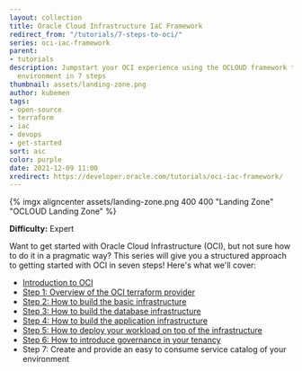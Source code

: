 ```yaml
---
layout: collection
title: Oracle Cloud Infrastructure IaC Framework
redirect_from: "/tutorials/7-steps-to-oci/"
series: oci-iac-framework
parent:
- tutorials
description: Jumpstart your OCI experience using the OCLOUD framework to build your
  environment in 7 steps
thumbnail: assets/landing-zone.png
author: kubemen
tags:
- open-source
- terraform
- iac
- devops
- get-started
sort: asc
color: purple
date: 2021-12-09 11:00
xredirect: https://developer.oracle.com/tutorials/oci-iac-framework/
---
```


{% imgx aligncenter assets/landing-zone.png 400 400 "Landing Zone" "OCLOUD Landing Zone" %}

**Difficulty:** Expert

Want to get started with Oracle Cloud Infrastructure (OCI), but not sure how to do it in a pragmatic way? This series will give you a structured approach to getting started with OCI in seven steps! Here's what we'll cover:

* [Introduction to OCI](getting-started-with-oci-intro)
* [Step 1: Overview of the OCI terraform provider](getting-started-with-oci-step-1-provider)
* [Step 2: How to build the basic infrastructure](getting-started-with-oci-step-2-base)
* [Step 3:  How to build the database infrastructure](getting-started-with-oci-step-3-database-infrastructure)
* [Step 4:  How to build the application infrastructure](getting-started-with-oci-step-4-app-infrastructure)
* [Step 5:  How to deploy your workload on top of the infrastructure](getting-started-with-oci-step-5-workload-deployment)
* [Step 6:  How to introduce governance in your tenancy](getting-started-with-oci-step-6-governance)
* Step 7:  Create and provide an easy to consume service catalog of your environment
